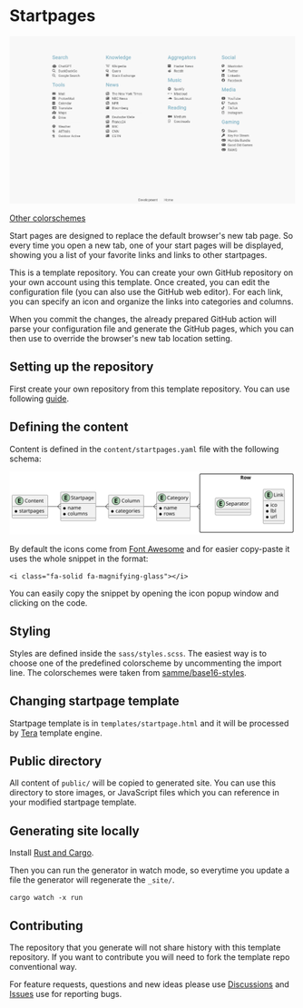 # Startpages

![Preview](_docs/colorschemes/base16-default-light.png)

[Other colorschemes](_docs/colorschemes.md)

Start pages are designed to replace the default browser's new tab page. So
every time you open a new tab, one of your start pages will be displayed,
showing you a list of your favorite links and links to other startpages.

This is a template repository. You can create your own GitHub repository on
your own account using this template. Once created, you can edit the
configuration file (you can also use the GitHub web editor). For each link, you
can specify an icon and organize the links into categories and columns.

When you commit the changes, the already prepared GitHub action will parse your
configuration file and generate the GitHub pages, which you can then use to
override the browser's new tab location setting.

## Setting up the repository

First create your own repository from this template repository. You can use
following
[guide](https://docs.github.com/en/repositories/creating-and-managing-repositories/creating-a-repository-from-a-template).

## Defining the content

Content is defined in the `content/startpages.yaml` file with the following
schema:

![Content hierarchy](_docs/content-schema.svg)

By default the icons come from [Font
Awesome](https://fontawesome.com/search?o=r&m=free) and for easier copy-paste
it uses the whole snippet in the format:

```
<i class="fa-solid fa-magnifying-glass"></i>
```

You can easily copy the snippet by opening the icon popup window and clicking
on the code.

## Styling

Styles are defined inside the `sass/styles.scss`. The easiest way is to choose
one of the predefined colorscheme by uncommenting the import line. The
colorschemes were taken from
[samme/base16-styles](https://github.com/samme/base16-styles).

## Changing startpage template

Startpage template is in `templates/startpage.html` and it will be processed by
[Tera](https://tera.netlify.app/) template engine.

## Public directory

All content of `public/` will be copied to generated site. You can use this
directory to store images, or JavaScript files which you can reference in your
modified startpage template.

## Generating site locally

Install [Rust and Cargo](https://www.rust-lang.org/tools/install).

Then you can run the generator in watch mode, so everytime you update a file
the generator will regenerate the `_site/`.

```
cargo watch -x run
```

## Contributing

The repository that you generate will not share history with this template
repository. If you want to contribute you will need to fork the template repo
conventional way.

For feature requests, questions and new ideas please use
[Discussions](https://github.com/PrimaMateria/startpages-template/discussions)
and [Issues](https://github.com/PrimaMateria/startpages-template/issues) use
for reporting bugs.
